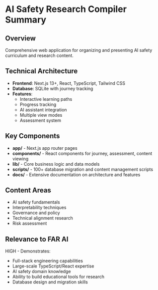 # AI Safety Research Compiler Summary

## Overview
Comprehensive web application for organizing and presenting AI safety curriculum and research content.

## Technical Architecture
- **Frontend**: Next.js 13+, React, TypeScript, Tailwind CSS
- **Database**: SQLite with journey tracking
- **Features**: 
  - Interactive learning paths
  - Progress tracking
  - AI assistant integration
  - Multiple view modes
  - Assessment system

## Key Components
- **app/** - Next.js app router pages
- **components/** - React components for journey, assessment, content viewing
- **lib/** - Core business logic and data models
- **scripts/** - 100+ database migration and content management scripts
- **docs/** - Extensive documentation on architecture and features

## Content Areas
- AI safety fundamentals
- Interpretability techniques
- Governance and policy
- Technical alignment research
- Risk assessment

## Relevance to FAR AI
HIGH - Demonstrates:
- Full-stack engineering capabilities
- Large-scale TypeScript/React expertise
- AI safety domain knowledge
- Ability to build educational tools for research
- Database design and migration skills